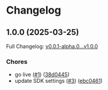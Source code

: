 # Changelog

## 1.0.0 (2025-03-25)

Full Changelog: [v0.0.1-alpha.0...v1.0.0](https://github.com/nptakudo/stainless-api-sdk/compare/v0.0.1-alpha.0...v1.0.0)

### Chores

* go live ([#1](https://github.com/nptakudo/stainless-api-sdk/issues/1)) ([38d0445](https://github.com/nptakudo/stainless-api-sdk/commit/38d04454411778de895effbbd7f3e96b80a61927))
* update SDK settings ([#3](https://github.com/nptakudo/stainless-api-sdk/issues/3)) ([ebc0461](https://github.com/nptakudo/stainless-api-sdk/commit/ebc0461a1cc4e3a047088ce31ee40a0371b5131f))
